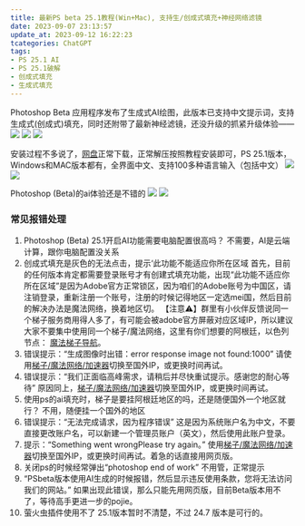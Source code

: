 ```yaml
---
title: 最新PS beta 25.1教程(Win+Mac), 支持生/创成式填充+神经网络滤镜
date: 2023-09-07 23:13:57
update_at: 2023-09-12 16:22:23
tcategories: ChatGPT
tags: 
- PS 25.1 AI 
- PS 25.1破解 
- 创成式填充
- 生成式填充
---
```



Photoshop Beta 应用程序发布了生成式AI绘图，此版本已支持中文提示词，支持生成式(创成式)填充，同时还附带了最新神经滤镜，还没升级的抓紧升级体验——
![](https://gcore.jsdelivr.net/gh/btcltceth/blogassets@latest/c/img//ps001.png)
![](https://gcore.jsdelivr.net/gh/btcltceth/blogassets@latest/c/img//ps001-1.png)
![](https://gcore.jsdelivr.net/gh/btcltceth/blogassets@latest/c/img//ps001-2.png)

安装过程不多说了，[网盘](https://pan.quark.cn/s/f7439a9d9d53)正常下载，正常解压按照教程安装即可，PS 25.1版本，Windows和MAC版本都有，全界面中文、支持100多种语言输入（包括中文）
![](https://gcore.jsdelivr.net/gh/btcltceth/blogassets@latest/c/img//ps002.png)
![](https://gcore.jsdelivr.net/gh/btcltceth/blogassets@latest/c/img//ps002-1.png)

Photoshop (Beta)的ai体验还是不错的
![](https://gcore.jsdelivr.net/gh/btcltceth/blogassets@latest/c/img//ps003.png)
![](https://gcore.jsdelivr.net/gh/btcltceth/blogassets@latest/c/img//ps004.png)

### 常见报错处理
1. Photoshop (Beta) 25.1开启AI功能需要电脑配置很高吗？
不需要，AI是云端计算，跟你电脑配置没关系
3. 创成式填充是灰色的无法点击，提示‘此功能不能适应你所在区域
首先，目前的任何版本肯定都需要登录账号才有创建式填充功能，出现“此功能不适应你所在区域”是因为Adobe官方正常锁区，因为咱们的Adobe账号为中国区，请注销登录，重新注册一个账号，注册的时候记得地区一定选mei国，然后目前的解决办法是魔法网络，换着地区切。
【注意⚠️】群里有小伙伴反馈说同一个梯子服务商用得人多了，有可能会被adobe官方屏蔽对应区域IP，所以建议大家不要集中使用同一个梯子/魔法网络，这里有你们想要的阿根廷，以色列节点： [魔法梯子导航](https://shuziren.github.io/ssrvps/)。
4. 错误提示：“生成图像时出错：error response image not found:1000”
请使用[梯子/魔法网络/加速器](https://shuziren.github.io/ssrvps/)切换至国外IP，或更换时间再试。
5. 错误提示：“我们正面临高峰需求，请稍后并尽快重试提示。感谢您的耐心等待”
原因同上，[梯子/魔法网络/加速器](https://shuziren.github.io/ssrvps/)切换至国外IP，或更换时间再试。
6. 使用ps的ai填充时，梯子是要挂阿根廷地区的吗，还是随便国外一个地区就行？
不用，随便挂一个国外的地区
7. 错误提示：“无法完成请求，因为程序错误”
这是因为系统账户名为中文，不要直接更改账户名，可以新建一个管理员账户（英文），然后使用此账户登录。
8. 提示：“Something went wrongPlease try again。”
使用[梯子/魔法网络/加速器](https://shuziren.github.io/ssrvps/)切换至国外IP，或更换时间再试。着急的话直接用网页版。
8. 关闭ps的时候经常弹出“photoshop end of work”
不用管，正常提示
1. “PSbeta版本使用AI生成的时候报错，然后显示违反使用条款，您将无法访问我们的网站。”
如果出现此错误，那么只能先用网页版，目前Beta版本用不了，等待高手更进一步的pojie。
9. 萤火虫插件使用不了
25.1版本暂时不清楚，不过 24.7 版本是可行的。

